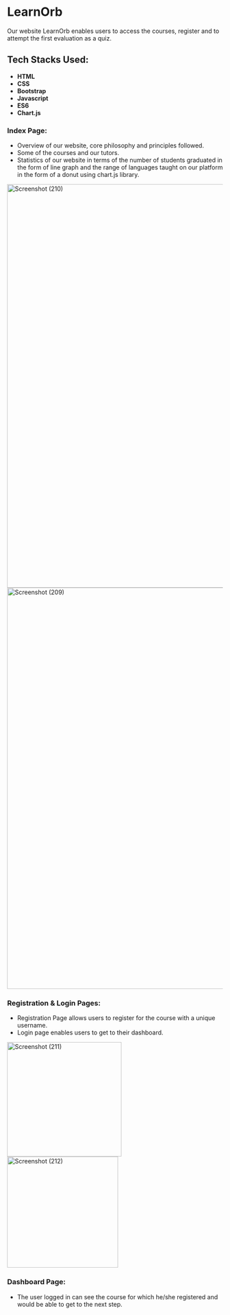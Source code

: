 # LearnOrb
Our website LearnOrb enables users to access the courses, register and to attempt the first evaluation as a quiz.

## Tech Stacks Used:

- **HTML**
- **CSS**
- **Bootstrap**
- **Javascript**
- **ES6**
- **Chart.js**

### Index Page:
- Overview of our website, core philosophy and principles followed.
- Some of the courses and our tutors.
- Statistics of our website in terms of the number of students graduated in the form of line graph and the range of languages taught on our platform in the form of a donut using chart.js library.

<img width="941" alt="Screenshot (210)" src="https://user-images.githubusercontent.com/61727888/90047924-57b59080-dcf0-11ea-97aa-5934bbce3b96.png">
<img width="936" alt="Screenshot (209)" src="https://user-images.githubusercontent.com/61727888/90047505-a57dc900-dcef-11ea-9882-300773ab8bca.png">


### Registration & Login Pages:
- Registration Page allows users to register for the course with a unique username. 
- Login page enables users to get to their dashboard.

<img width="267" alt="Screenshot (211)" src="https://user-images.githubusercontent.com/61727888/90048507-3e611400-dcf1-11ea-9c22-ad519a7999a0.png">
<img width="259" alt="Screenshot (212)" src="https://user-images.githubusercontent.com/61727888/90048518-40c36e00-dcf1-11ea-95c8-f57813e60c28.png">

### Dashboard Page:
- The user logged in can see the course for which he/she registered and would be able to get to the next step.



